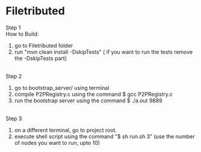 
# Filetributed
Step 1 <br />
How to Build:<br />
1. go to Filetributed folder<br />
2. run "mvn clean install -DskipTests" ( if you want to run the tests remove the -DskipTests part)<br /><br />

Step 2<br />
1. go to bootstrap_server/ using terminal<br />
2. compile P2PRegistry.c using the command $ gcc P2PRegistry.c<br />
3. run the bootstrap server using the command $ ./a.out 9889<br /><br />

Step 3<br />
 1. on a different terminal, go to project root.<br />
 2. execute shell script using the command "$ sh run.sh 3" (use the number of nodes you want to run, upto 10)<br />


